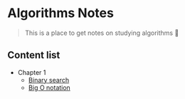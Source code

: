 # Algorithms Notes

> This is a place to get notes on studying algorithms 💜

## Content list

- Chapter 1
  - [Binary search](./src/chapter-1/binary-search/binary-search.md)
  - [Big O notation](./src/chapter-1/big-o-notation/big-o-notation.md)
